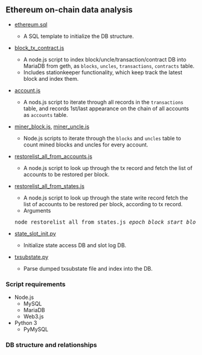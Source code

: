 ## Ethereum on-chain data analysis

* [ethereum.sql](ethereum.sql)
  * A SQL template to initialize the DB structure.

* [block_tx_contract.js](block_tx_contract.js)
  * A node.js script to index block/uncle/transaction/contract DB into MariaDB from geth, as ```blocks```, ```uncles```, ```transactions```, ```contracts``` table.
  * Includes stationkeeper functionality, which keep track the latest block and index them.

* [account.js](account.js)
  * A nods.js script to iterate through all records in the ```transactions``` table, and records 1st/last appearance on the chain of all accounts as ```accounts``` table.

* [miner_block.js](miner_block.js), [miner_uncle.js](miner_uncle.js)
  * Node.js scripts to iterate through the ```blocks``` and ```uncles``` table to count mined blocks and uncles for every account.

* [restorelist_all_from_accounts.js](restorelist_all_from_accounts.js)
  * A node.js script to look up through the tx record and fetch the list of accounts to be restored per block.

* [restorelist_all_from_states.js](restorelist_all_from_states.js)
  * A node.js script to look up through the state write record fetch the list of accounts to be restored per block, according to tx record.
  * Arguments
  <pre>
  node restorelist_all_from_states.js <i>epoch</i> <i>block_start</i> <i>block_end</i> <i>output_file_name</i>
  </pre>

* [state_slot_init.py](state_slot_init.py)
  * Initialize state access DB and slot log DB.

* [txsubstate.py](txsubstate.py)
  * Parse dumped txsubstate file and index into the DB.

### Script requirements
* Node.js
  * MySQL
  * MariaDB
  * Web3.js
* Python 3
  * PyMySQL

### DB structure and relationships


